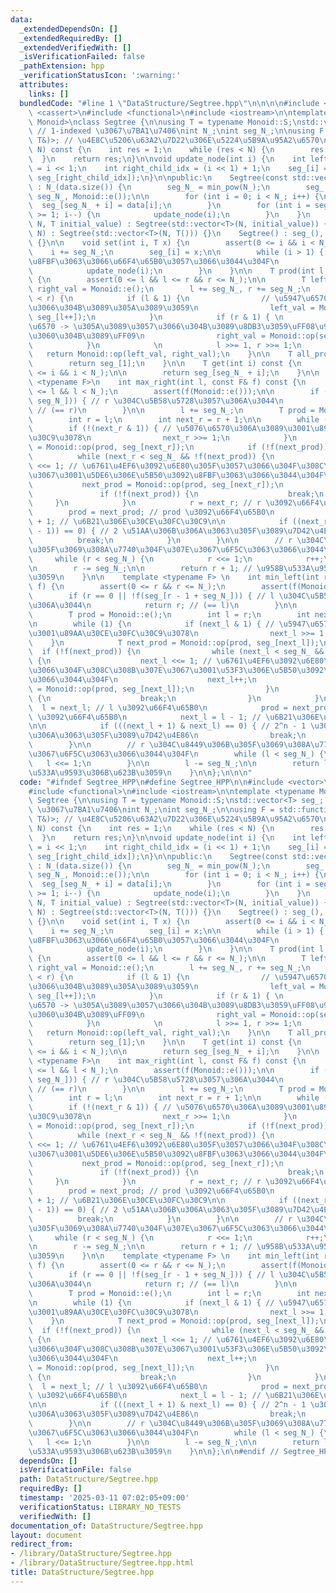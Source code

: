 ```yaml
---
data:
  _extendedDependsOn: []
  _extendedRequiredBy: []
  _extendedVerifiedWith: []
  _isVerificationFailed: false
  _pathExtension: hpp
  _verificationStatusIcon: ':warning:'
  attributes:
    links: []
  bundledCode: "#line 1 \"DataStructure/Segtree.hpp\"\n\n\n\n#include <vector>\n#include\
    \ <cassert>\n#include <functional>\n#include <iostream>\n\ntemplate <typename\
    \ Monoid>\nclass Segtree {\n\nusing T = typename Monoid::S;\nstd::vector<T> seg_;\
    \ // 1-indexed \u3067\u7BA1\u7406\nint N_;\nint seg_N_;\n\nusing F = std::function<bool(const\
    \ T&)>; // \u4E8C\u5206\u63A2\u7D22\u306E\u5224\u5B9A\u95A2\u6570\n\nint min_pow(int\
    \ N) const {\n    int res = 1;\n    while (res < N) {\n        res <<= 1;\n  \
    \  }\n    return res;\n}\n\nvoid update_node(int i) {\n    int left_child_idx\
    \ = i << 1;\n    int right_child_idx = (i << 1) + 1;\n    seg_[i] = Monoid::op(seg_[left_child_idx],\
    \ seg_[right_child_idx]);\n}\n\npublic:\n    Segtree(const std::vector<T>& data)\
    \ : N_(data.size()) {\n        seg_N_ = min_pow(N_);\n        seg_.assign(2 *\
    \ seg_N_, Monoid::e());\n\n        for (int i = 0; i < N_; i++) {\n          \
    \  seg_[seg_N_ + i] = data[i];\n        }\n        for (int i = seg_N_ - 1; i\
    \ >= 1; i--) {\n            update_node(i);\n        }\n    }\n    Segtree(int\
    \ N, T initial_value) : Segtree(std::vector<T>(N, initial_value)) {}\n    Segtree(int\
    \ N) : Segtree(std::vector<T>(N, T())) {}\n    Segtree() : seg_(), N_(0), seg_N_(0)\
    \ {}\n\n    void set(int i, T x) {\n        assert(0 <= i && i < N_);\n\n    \
    \    i += seg_N_;\n        seg_[i] = x;\n\n        while (i > 1) { // \u89AA\u3092\
    \u8FBF\u3063\u3066\u66F4\u65B0\u3057\u3066\u3044\u304F\n            i >>= 1;\n\
    \            update_node(i);\n        }\n    }\n\n    T prod(int l, int r) const\
    \ {\n        assert(0 <= l && l <= r && r <= N_);\n\n        T left_val = Monoid::e(),\
    \ right_val = Monoid::e();\n        l += seg_N_, r += seg_N_;\n        while (l\
    \ < r) {\n            if (l & 1) {\n                // \u5947\u6570 -> \u8DB3\u3057\
    \u3066\u304B\u3089\u305A\u3089\u3059\n                left_val = Monoid::op(left_val,\
    \ seg_[l++]);\n            }\n            if (r & 1) { \n                // \u5076\
    \u6570 -> \u305A\u3089\u3057\u3066\u304B\u3089\u8DB3\u3059\uFF08\u958B\u533A\u9593\
    \u3060\u304B\u3089\uFF09\n                right_val = Monoid::op(seg_[--r], right_val);\n\
    \            }\n            \n            l >>= 1, r >>= 1;\n        }\n     \
    \   return Monoid::op(left_val, right_val);\n    }\n\n    T all_prod() const {\n\
    \        return seg_[1];\n    }\n\n    T get(int i) const {\n        assert(0\
    \ <= i && i < N_);\n\n        return seg_[seg_N_ + i];\n    }\n\n    template\
    \ <typename F>\n    int max_right(int l, const F& f) const {\n        assert(0\
    \ <= l && l < N_);\n        assert(f(Monoid::e()));\n\n        if (!f(seg_[l +\
    \ seg_N_])) { // r \u304C\u5B58\u5728\u3057\u306A\u3044\n            return l;\
    \ // (== r)\n        }\n\n        l += seg_N_;\n        T prod = Monoid::e();\n\
    \        int r = l;\n        int next_r = r + 1;\n\n        while (1) {\n    \
    \        if (!(next_r & 1)) { // \u5076\u6570\u306A\u3089\u3001\u89AA\u30CE\u30FC\
    \u30C9\u3078\n                next_r >>= 1;\n            }\n            T next_prod\
    \ = Monoid::op(prod, seg_[next_r]);\n            if (!f(next_prod)) {\n      \
    \          while (next_r < seg_N_ && !f(next_prod)) {\n                    next_r\
    \ <<= 1; // \u6761\u4EF6\u3092\u6E80\u305F\u3057\u3066\u304F\u308C\u308B\u307E\
    \u3067\u3001\u5DE6\u306E\u5B50\u3092\u8FBF\u3063\u3066\u3044\u304F\n         \
    \           next_prod = Monoid::op(prod, seg_[next_r]);\n                }\n \
    \               if (!f(next_prod)) {\n                    break;\n           \
    \     }\n            }\n            r = next_r; // r \u3092\u66F4\u65B0\n    \
    \        prod = next_prod; // prod \u3092\u66F4\u65B0\n            next_r = r\
    \ + 1; // \u6B21\u306E\u30CE\u30FC\u30C9\n\n            if ((next_r & (next_r\
    \ - 1)) == 0) { // 2 \u51AA\u306B\u306A\u3063\u305F\u3089\u7D42\u4E86\n      \
    \          break;\n            }\n        }\n\n        // r \u304C\u8449\u306B\
    \u305F\u3069\u308A\u7740\u304F\u307E\u3067\u6F5C\u3063\u3066\u3044\u304F\n   \
    \     while (r < seg_N_) {\n            r <<= 1;\n            r++;\n        }\n\
    \n        r -= seg_N_;\n\n        return r + 1; // \u958B\u533A\u9593\u306B\u623B\
    \u3059\n    }\n\n    template <typename F> \n    int min_left(int r, const F&\
    \ f) {\n        assert(0 <= r && r <= N_);\n        assert(f(Monoid::e()));\n\n\
    \        if (r == 0 || !f(seg_[r - 1 + seg_N_])) { // l \u304C\u5B58\u5728\u3057\
    \u306A\u3044\n            return r; // (== l)\n        }\n\n        r += seg_N_;\n\
    \        T prod = Monoid::e();\n        int l = r;\n        int next_l = l - 1;\n\
    \n        while (1) {\n            if (next_l & 1) { // \u5947\u6570\u306A\u3089\
    \u3001\u89AA\u30CE\u30FC\u30C9\u3078\n                next_l >>= 1;\n        \
    \    }\n            T next_prod = Monoid::op(prod, seg_[next_l]);\n          \
    \  if (!f(next_prod)) {\n                while (next_l < seg_N_ && !f(next_prod))\
    \ {\n                    next_l <<= 1; // \u6761\u4EF6\u3092\u6E80\u305F\u3057\
    \u3066\u304F\u308C\u308B\u307E\u3067\u3001\u53F3\u306E\u5B50\u3092\u8FBF\u3063\
    \u3066\u3044\u304F\n                    next_l++;\n                    next_prod\
    \ = Monoid::op(prod, seg_[next_l]);\n                }\n                if (!f(next_prod))\
    \ {\n                    break;\n                }\n            }\n          \
    \  l = next_l; // l \u3092\u66F4\u65B0\n            prod = next_prod; // prod\
    \ \u3092\u66F4\u65B0\n            next_l = l - 1; // \u6B21\u306E\u30CE\u30FC\u30C9\
    \n\n            if (((next_l + 1) & next_l) == 0) { // 2^n - 1 \u306E\u5F62\u306B\
    \u306A\u3063\u305F\u3089\u7D42\u4E86\n                break;\n            }\n\
    \        }\n\n        // r \u304C\u8449\u306B\u305F\u3069\u308A\u7740\u304F\u307E\
    \u3067\u6F5C\u3063\u3066\u3044\u304F\n        while (l < seg_N_) {\n         \
    \   l <<= 1;\n        }\n\n        l -= seg_N_;\n\n        return l; // \u958B\
    \u533A\u9593\u306B\u623B\u3059\n    }\n\n};\n\n\n"
  code: "#ifndef Segtree_HPP\n#define Segtree_HPP\n\n#include <vector>\n#include <cassert>\n\
    #include <functional>\n#include <iostream>\n\ntemplate <typename Monoid>\nclass\
    \ Segtree {\n\nusing T = typename Monoid::S;\nstd::vector<T> seg_; // 1-indexed\
    \ \u3067\u7BA1\u7406\nint N_;\nint seg_N_;\n\nusing F = std::function<bool(const\
    \ T&)>; // \u4E8C\u5206\u63A2\u7D22\u306E\u5224\u5B9A\u95A2\u6570\n\nint min_pow(int\
    \ N) const {\n    int res = 1;\n    while (res < N) {\n        res <<= 1;\n  \
    \  }\n    return res;\n}\n\nvoid update_node(int i) {\n    int left_child_idx\
    \ = i << 1;\n    int right_child_idx = (i << 1) + 1;\n    seg_[i] = Monoid::op(seg_[left_child_idx],\
    \ seg_[right_child_idx]);\n}\n\npublic:\n    Segtree(const std::vector<T>& data)\
    \ : N_(data.size()) {\n        seg_N_ = min_pow(N_);\n        seg_.assign(2 *\
    \ seg_N_, Monoid::e());\n\n        for (int i = 0; i < N_; i++) {\n          \
    \  seg_[seg_N_ + i] = data[i];\n        }\n        for (int i = seg_N_ - 1; i\
    \ >= 1; i--) {\n            update_node(i);\n        }\n    }\n    Segtree(int\
    \ N, T initial_value) : Segtree(std::vector<T>(N, initial_value)) {}\n    Segtree(int\
    \ N) : Segtree(std::vector<T>(N, T())) {}\n    Segtree() : seg_(), N_(0), seg_N_(0)\
    \ {}\n\n    void set(int i, T x) {\n        assert(0 <= i && i < N_);\n\n    \
    \    i += seg_N_;\n        seg_[i] = x;\n\n        while (i > 1) { // \u89AA\u3092\
    \u8FBF\u3063\u3066\u66F4\u65B0\u3057\u3066\u3044\u304F\n            i >>= 1;\n\
    \            update_node(i);\n        }\n    }\n\n    T prod(int l, int r) const\
    \ {\n        assert(0 <= l && l <= r && r <= N_);\n\n        T left_val = Monoid::e(),\
    \ right_val = Monoid::e();\n        l += seg_N_, r += seg_N_;\n        while (l\
    \ < r) {\n            if (l & 1) {\n                // \u5947\u6570 -> \u8DB3\u3057\
    \u3066\u304B\u3089\u305A\u3089\u3059\n                left_val = Monoid::op(left_val,\
    \ seg_[l++]);\n            }\n            if (r & 1) { \n                // \u5076\
    \u6570 -> \u305A\u3089\u3057\u3066\u304B\u3089\u8DB3\u3059\uFF08\u958B\u533A\u9593\
    \u3060\u304B\u3089\uFF09\n                right_val = Monoid::op(seg_[--r], right_val);\n\
    \            }\n            \n            l >>= 1, r >>= 1;\n        }\n     \
    \   return Monoid::op(left_val, right_val);\n    }\n\n    T all_prod() const {\n\
    \        return seg_[1];\n    }\n\n    T get(int i) const {\n        assert(0\
    \ <= i && i < N_);\n\n        return seg_[seg_N_ + i];\n    }\n\n    template\
    \ <typename F>\n    int max_right(int l, const F& f) const {\n        assert(0\
    \ <= l && l < N_);\n        assert(f(Monoid::e()));\n\n        if (!f(seg_[l +\
    \ seg_N_])) { // r \u304C\u5B58\u5728\u3057\u306A\u3044\n            return l;\
    \ // (== r)\n        }\n\n        l += seg_N_;\n        T prod = Monoid::e();\n\
    \        int r = l;\n        int next_r = r + 1;\n\n        while (1) {\n    \
    \        if (!(next_r & 1)) { // \u5076\u6570\u306A\u3089\u3001\u89AA\u30CE\u30FC\
    \u30C9\u3078\n                next_r >>= 1;\n            }\n            T next_prod\
    \ = Monoid::op(prod, seg_[next_r]);\n            if (!f(next_prod)) {\n      \
    \          while (next_r < seg_N_ && !f(next_prod)) {\n                    next_r\
    \ <<= 1; // \u6761\u4EF6\u3092\u6E80\u305F\u3057\u3066\u304F\u308C\u308B\u307E\
    \u3067\u3001\u5DE6\u306E\u5B50\u3092\u8FBF\u3063\u3066\u3044\u304F\n         \
    \           next_prod = Monoid::op(prod, seg_[next_r]);\n                }\n \
    \               if (!f(next_prod)) {\n                    break;\n           \
    \     }\n            }\n            r = next_r; // r \u3092\u66F4\u65B0\n    \
    \        prod = next_prod; // prod \u3092\u66F4\u65B0\n            next_r = r\
    \ + 1; // \u6B21\u306E\u30CE\u30FC\u30C9\n\n            if ((next_r & (next_r\
    \ - 1)) == 0) { // 2 \u51AA\u306B\u306A\u3063\u305F\u3089\u7D42\u4E86\n      \
    \          break;\n            }\n        }\n\n        // r \u304C\u8449\u306B\
    \u305F\u3069\u308A\u7740\u304F\u307E\u3067\u6F5C\u3063\u3066\u3044\u304F\n   \
    \     while (r < seg_N_) {\n            r <<= 1;\n            r++;\n        }\n\
    \n        r -= seg_N_;\n\n        return r + 1; // \u958B\u533A\u9593\u306B\u623B\
    \u3059\n    }\n\n    template <typename F> \n    int min_left(int r, const F&\
    \ f) {\n        assert(0 <= r && r <= N_);\n        assert(f(Monoid::e()));\n\n\
    \        if (r == 0 || !f(seg_[r - 1 + seg_N_])) { // l \u304C\u5B58\u5728\u3057\
    \u306A\u3044\n            return r; // (== l)\n        }\n\n        r += seg_N_;\n\
    \        T prod = Monoid::e();\n        int l = r;\n        int next_l = l - 1;\n\
    \n        while (1) {\n            if (next_l & 1) { // \u5947\u6570\u306A\u3089\
    \u3001\u89AA\u30CE\u30FC\u30C9\u3078\n                next_l >>= 1;\n        \
    \    }\n            T next_prod = Monoid::op(prod, seg_[next_l]);\n          \
    \  if (!f(next_prod)) {\n                while (next_l < seg_N_ && !f(next_prod))\
    \ {\n                    next_l <<= 1; // \u6761\u4EF6\u3092\u6E80\u305F\u3057\
    \u3066\u304F\u308C\u308B\u307E\u3067\u3001\u53F3\u306E\u5B50\u3092\u8FBF\u3063\
    \u3066\u3044\u304F\n                    next_l++;\n                    next_prod\
    \ = Monoid::op(prod, seg_[next_l]);\n                }\n                if (!f(next_prod))\
    \ {\n                    break;\n                }\n            }\n          \
    \  l = next_l; // l \u3092\u66F4\u65B0\n            prod = next_prod; // prod\
    \ \u3092\u66F4\u65B0\n            next_l = l - 1; // \u6B21\u306E\u30CE\u30FC\u30C9\
    \n\n            if (((next_l + 1) & next_l) == 0) { // 2^n - 1 \u306E\u5F62\u306B\
    \u306A\u3063\u305F\u3089\u7D42\u4E86\n                break;\n            }\n\
    \        }\n\n        // r \u304C\u8449\u306B\u305F\u3069\u308A\u7740\u304F\u307E\
    \u3067\u6F5C\u3063\u3066\u3044\u304F\n        while (l < seg_N_) {\n         \
    \   l <<= 1;\n        }\n\n        l -= seg_N_;\n\n        return l; // \u958B\
    \u533A\u9593\u306B\u623B\u3059\n    }\n\n};\n\n#endif // Segtree_HPP"
  dependsOn: []
  isVerificationFile: false
  path: DataStructure/Segtree.hpp
  requiredBy: []
  timestamp: '2025-03-11 07:02:05+09:00'
  verificationStatus: LIBRARY_NO_TESTS
  verifiedWith: []
documentation_of: DataStructure/Segtree.hpp
layout: document
redirect_from:
- /library/DataStructure/Segtree.hpp
- /library/DataStructure/Segtree.hpp.html
title: DataStructure/Segtree.hpp
---
```

